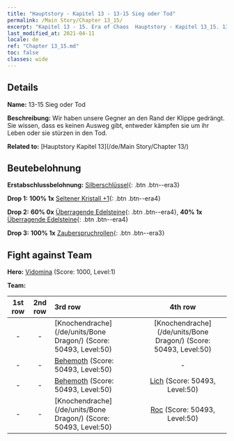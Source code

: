 ```yaml
---
title: "Hauptstory - Kapitel 13 - 13-15 Sieg oder Tod"
permalink: /Main Story/Chapter 13_15/
excerpt: "Kapitel 13 - 15. Era of Chaos  Hauptstory - Kapitel 13_15. 13-15 Sieg oder Tod"
last_modified_at: 2021-04-11
locale: de
ref: "Chapter 13_15.md"
toc: false
classes: wide
---
```


## Details

 **Name:** 13-15 Sieg oder Tod

 **Beschreibung:** Wir haben unsere Gegner an den Rand der Klippe gedrängt. Sie wissen, dass es keinen Ausweg gibt, entweder kämpfen sie um ihr Leben oder sie stürzen in den Tod.

 **Related to:** [Hauptstory Kapitel 13](/de/Main Story/Chapter 13/)

## Beutebelohnung

 **Erstabschlussbelohnung:** [Silberschlüssel](/de/Items/con_693/){: .btn .btn--era3}

 **Drop 1:** **100% 1x** [Seltener Kristall +1](/de/Items/mat_45/){: .btn .btn--era4}

 **Drop 2:** **60% 0x** [Überragende Edelsteine](/de/Items/mat_37/){: .btn .btn--era4}, **40% 1x** [Überragende Edelsteine](/de/Items/mat_37/){: .btn .btn--era4}

 **Drop 3:** **100% 1x** [Zauberspruchrollen](/de/Items/con_694/){: .btn .btn--era3}


## Fight against Team
 **Hero:** [Vidomina](/de/heroes/Vidomina/) (Score: 1000, Level:1)

 **Team:**


  | 1st row | 2nd row | 3rd row | 4th row |
  |:----:|:----:|:----|:----:|
  | - | - | [Knochendrache](/de/units/Bone Dragon/) (Score: 50493, Level:50)  | [Knochendrache](/de/units/Bone Dragon/) (Score: 50493, Level:50)  |
  | - | - | [Behemoth](/de/units/Behemoth/) (Score: 50493, Level:50)  | - |
  | - | - | [Behemoth](/de/units/Behemoth/) (Score: 50493, Level:50)  | [Lich](/de/units/Lich/) (Score: 50493, Level:50)  |
  | - | - | [Knochendrache](/de/units/Bone Dragon/) (Score: 50493, Level:50)  | [Roc](/de/units/Roc/) (Score: 50493, Level:50)  |


